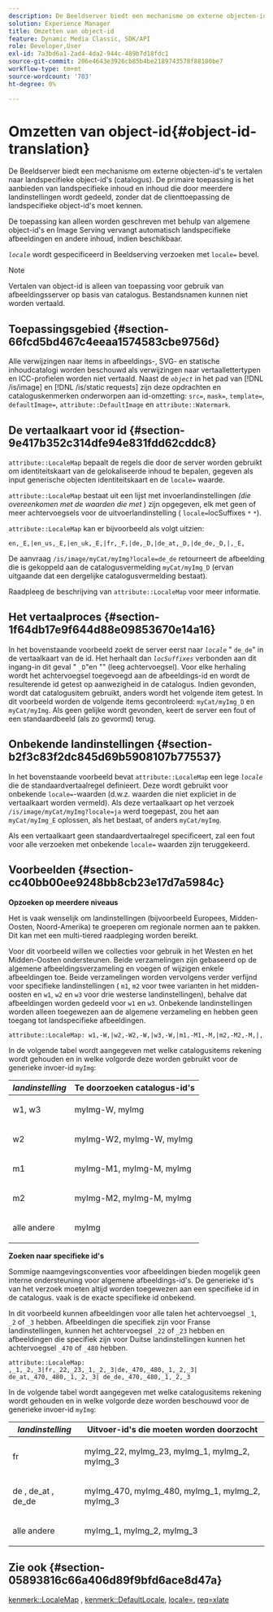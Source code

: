 ```yaml
---
description: De Beeldserver biedt een mechanisme om externe objecten-id's te vertalen naar landspecifieke object-id's (catalogus). De primaire toepassing is het aanbieden van landspecifieke inhoud en inhoud die door meerdere landinstellingen wordt gedeeld, zonder dat de clienttoepassing de landspecifieke object-id's moet kennen.
solution: Experience Manager
title: Omzetten van object-id
feature: Dynamic Media Classic, SDK/API
role: Developer,User
exl-id: 7a3bd6a1-2ad4-4da2-944c-489b7d18fdc1
source-git-commit: 206e4643e3926cb85b4be2189743578f88180be7
workflow-type: tm+mt
source-wordcount: '703'
ht-degree: 0%

---
```


# Omzetten van object-id{#object-id-translation}

De Beeldserver biedt een mechanisme om externe objecten-id&#39;s te vertalen naar landspecifieke object-id&#39;s (catalogus). De primaire toepassing is het aanbieden van landspecifieke inhoud en inhoud die door meerdere landinstellingen wordt gedeeld, zonder dat de clienttoepassing de landspecifieke object-id&#39;s moet kennen.

De toepassing kan alleen worden geschreven met behulp van algemene object-id&#39;s en Image Serving vervangt automatisch landspecifieke afbeeldingen en andere inhoud, indien beschikbaar.

*`locale`* wordt gespecificeerd in Beeldserving verzoeken met `locale=` bevel.

>[!NOTE]
>
>Vertalen van object-id is alleen van toepassing voor gebruik van afbeeldingsserver op basis van catalogus. Bestandsnamen kunnen niet worden vertaald.

## Toepassingsgebied {#section-66fcd5bd467c4eeaa1574583cbe9756d}

Alle verwijzingen naar items in afbeeldings-, SVG- en statische inhoudcatalogi worden beschouwd als verwijzingen naar vertaallettertypen en ICC-profielen worden niet vertaald. Naast de *`object`* in het pad van [!DNL /is/image] en [!DNL /is/static requests] zijn deze opdrachten en cataloguskenmerken onderworpen aan id-omzetting: `src=`, `mask=`, `template=`, `defaultImage=`, `attribute::DefaultImage` en `attribute::Watermark`.

## De vertaalkaart voor id {#section-9e417b352c314dfe94e831fdd62cddc8}

`attribute::LocaleMap` bepaalt de regels die door de server worden gebruikt om identiteitskaart van de gelokaliseerde inhoud te bepalen, gegeven als input generische objecten identiteitskaart en de  `locale=` waarde.

`attribute::LocaleMap` bestaat uit een lijst met invoerlandinstellingen *(die overeenkomen met de waarden die met* ) zijn opgegeven, elk met geen of meer achtervoegsels voor de uitvoerlandinstelling (  `locale=`locSuffixes `*` `*`).

`attribute::LocaleMap` kan er bijvoorbeeld als volgt uitzien:

`en,_E,|en_us,_E,|en_uk,_E,|fr,_F,|de,_D,|de_at,_D,|de_de,_D,|,_E,`

De aanvraag `/is/image/myCat/myImg?locale=de_de` retourneert de afbeelding die is gekoppeld aan de catalogusvermelding `myCat/myImg_D` (ervan uitgaande dat een dergelijke catalogusvermelding bestaat).

Raadpleeg de beschrijving van `attribute::LocaleMap` voor meer informatie.

## Het vertaalproces {#section-1f64db17e9f644d88e09853670e14a16}

In het bovenstaande voorbeeld zoekt de server eerst naar *`locale`* &quot; `de_de`&quot; in de vertaalkaart van de id. Het herhaalt dan *`locSuffixes`* verbonden aan dit ingang-in dit geval &quot; `_D`&quot;en &quot;&quot; (leeg achtervoegsel). Voor elke herhaling wordt het achtervoegsel toegevoegd aan de afbeeldings-id en wordt de resulterende id getest op aanwezigheid in de catalogus. Indien gevonden, wordt dat catalogusitem gebruikt, anders wordt het volgende item getest. In dit voorbeeld worden de volgende items gecontroleerd: `myCat/myImg_D` en `myCat/myImg`. Als geen gelijke wordt gevonden, keert de server een fout of een standaardbeeld (als zo gevormd) terug.

## Onbekende landinstellingen {#section-b2f3c83f2dc845d69b5908107b775537}

In het bovenstaande voorbeeld bevat `attribute::LocaleMap` een lege *`locale`* die de standaardvertaalregel definieert. Deze wordt gebruikt voor onbekende `locale=`-waarden (d.w.z. waarden die niet expliciet in de vertaalkaart worden vermeld). Als deze vertaalkaart op het verzoek `/is/image/myCat/myImg?locale=ja` werd toegepast, zou het aan `myCat/myImg_E` oplossen, als het bestaat, of anders `myCat/myImg`.

Als een vertaalkaart geen standaardvertaalregel specificeert, zal een fout voor alle verzoeken met onbekende `locale=` waarden zijn teruggekeerd.

## Voorbeelden {#section-cc40bb00ee9248bb8cb23e17d7a5984c}

**Opzoeken op meerdere niveaus**

Het is vaak wenselijk om landinstellingen (bijvoorbeeld Europees, Midden-Oosten, Noord-Amerika) te groeperen om regionale normen aan te pakken. Dit kan met een multi-tiered raadpleging worden bereikt.

Voor dit voorbeeld willen we collecties voor gebruik in het Westen en het Midden-Oosten ondersteunen. Beide verzamelingen zijn gebaseerd op de algemene afbeeldingsverzameling en voegen of wijzigen enkele afbeeldingen toe. Beide verzamelingen worden vervolgens verder verfijnd voor specifieke landinstellingen ( `m1`, `m2` voor twee varianten in het midden-oosten en `w1`, `w2` en `w3` voor drie westerse landinstellingen), behalve dat afbeeldingen worden gedeeld voor `w1` en `w3`. Onbekende landinstellingen worden alleen toegewezen aan de algemene verzameling en hebben geen toegang tot landspecifieke afbeeldingen.

`attribute::LocaleMap: w1,-W,|w2,-W2,-W,|w3,-W,|m1,-M1,-M,|m2,-M2,-M,|,`

In de volgende tabel wordt aangegeven met welke catalogusitems rekening wordt gehouden en in welke volgorde deze worden gebruikt voor de generieke invoer-id `myImg`:

<table id="table_97EB13E3DB9B48D3A4184D5ECC8E9F86"> 
 <thead> 
  <tr> 
   <th class="entry"> <b> <i>landinstelling</i> </b> </th> 
   <th class="entry"> <b>Te doorzoeken catalogus-id's</b> </th> 
  </tr> 
 </thead>
 <tbody> 
  <tr> 
   <td> <p> <span class="codeph"> w1, w3  </span> </p> </td> 
   <td> <p> <span class="codeph"> myImg-W, myImg  </span> </p> </td> 
  </tr> 
  <tr> 
   <td> <p> <span class="codeph"> w2  </span> </p> </td> 
   <td> <p> <span class="codeph"> myImg-W2, myImg-W, myImg  </span> </p> </td> 
  </tr> 
  <tr> 
   <td> <p> <span class="codeph"> m1  </span> </p> </td> 
   <td> <p> <span class="codeph"> myImg-M1, myImg-M, myImg  </span> </p> </td> 
  </tr> 
  <tr> 
   <td> <p> <span class="codeph"> m2  </span> </p> </td> 
   <td> <p> <span class="codeph"> myImg-M2, myImg-M, myImg  </span> </p> </td> 
  </tr> 
  <tr> 
   <td> <p>alle andere </p> </td> 
   <td> <p> <span class="codeph"> myImg  </span> </p> </td> 
  </tr> 
 </tbody> 
</table>

**Zoeken naar specifieke id&#39;s**

Sommige naamgevingsconventies voor afbeeldingen bieden mogelijk geen interne ondersteuning voor algemene afbeeldings-id&#39;s. De generieke id&#39;s van het verzoek moeten altijd worden toegewezen aan een specifieke id in de catalogus. vaak is de exacte specifieke id onbekend.

In dit voorbeeld kunnen afbeeldingen voor alle talen het achtervoegsel `_1`, `_2` of `_3` hebben. Afbeeldingen die specifiek zijn voor Franse landinstellingen, kunnen het achtervoegsel `_22` of `_23` hebben en afbeeldingen die specifiek zijn voor Duitse landinstellingen kunnen het achtervoegsel `_470` of `_480` hebben.

`attribute::LocaleMap: ,_1,_2,_3|fr,_22,_23,_1,_2,_3|de,_470,_480,_1,_2,_3| de_at,_470,_480,_1,_2,_3| de_de,_470,_480,_1,_2,_3`

In de volgende tabel wordt aangegeven met welke catalogusitems rekening wordt gehouden en in welke volgorde deze worden beschouwd voor de generieke invoer-id `myImg`:

<table id="table_A7EE4AA0F1C24284B83CC4B40622D24F"> 
 <thead> 
  <tr> 
   <th class="entry"> <b> <i>landinstelling</i> </b> </th> 
   <th class="entry"> <b>Uitvoer-id's die moeten worden doorzocht</b> </th> 
  </tr> 
 </thead>
 <tbody> 
  <tr> 
   <td> <p> <span class="codeph"> fr  </span> </p> </td> 
   <td> <p> <span class="codeph"> myImg_22, myImg_23, myImg_1, myImg_2, myImg_3  </span> </p> </td> 
  </tr> 
  <tr> 
   <td> <p> <span class="codeph"> de  </span>,  <span class="codeph"> de_at  </span>,  <span class="codeph"> de_de  </span> </p> </td> 
   <td> <p> <span class="codeph"> myImg_470, myImg_480, myImg_1, myImg_2, myImg_3  </span> </p> </td> 
  </tr> 
  <tr> 
   <td> <p>alle andere </p> </td> 
   <td> <p> <span class="codeph"> myImg_1, myImg_2, myImg_3  </span> </p> </td> 
  </tr> 
 </tbody> 
</table>

## Zie ook {#section-05893816c66a406d89f9bfd6ace8d47a}

[kenmerk::LocaleMap](../../../../../is-api/image-catalog/image-serving-api-ref/c-image-catalog-reference/c-attributes-reference/r-localemap.md#reference-49bbf598f8ea47c3a563755cef306318) ,  [kenmerk::DefaultLocale](../../../../../is-api/image-catalog/image-serving-api-ref/c-image-catalog-reference/c-attributes-reference/r-defaultlocale.md#reference-69462ad9923f464f80c2c012342a6b6b),  [locale=](../../../../../is-api/http-ref/image-serving-api-ref/c-http-protocol-reference/c-command-reference/r-locale.md#reference-8a846b2fbc004a12821b956ed3b25cfb),  [req=xlate](../../../../../is-api/http-ref/image-serving-api-ref/c-http-protocol-reference/c-command-reference/r-req/r-req.md#reference-907cdb4a97034db7ad94695f25552e76)
